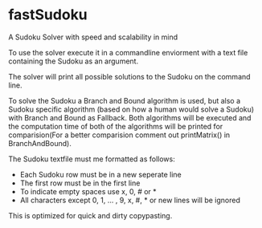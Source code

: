 # fastSudoku
A Sudoku Solver with speed and scalability in mind



To use the solver execute it in a commandline enviorment with a text file containing the Sudoku as an argument.

The solver will print all possible solutions to the Sudoku on the command line.

To solve the Sudoku a Branch and Bound algorithm is used, but also a Sudoku specific algorithm (based on how a human would solve a Sudoku) with Branch and Bound as Fallback.
Both algorithms will be executed and the computation time of both of the algorithms will be printed for comparision(For a better comparision comment out printMatrix() in BranchAndBound).

The Sudoku textfile must me formatted as follows:

* Each Sudoku row must be in a new seperate line
* The first row must be in the first line
* To indicate empty spaces use x, 0, # or *
* All characters except 0, 1, ... , 9, x, #, * or new lines will be ignored

This is optimized for quick and dirty copypasting.
